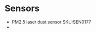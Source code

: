 # Sensors

- [PM2.5 laser dust sensor SKU:SEN0177](https://www.dfrobot.com/wiki/index.php/PM2.5_laser_dust_sensor_SKU:SEN0177)
- [](http://www.libelium.com/particle-matter-dust-sensor-pm1-pm25-pm10-air-quality-smart-cities/)
